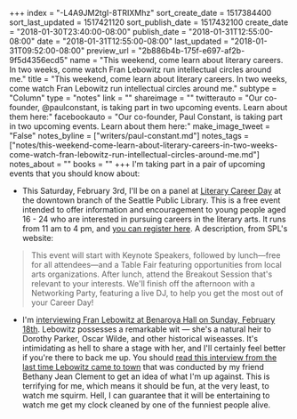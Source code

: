+++
index = "-L4A9JM2tgI-8TRIXMhz"
sort_create_date = 1517384400
sort_last_updated = 1517421120
sort_publish_date = 1517432100
create_date = "2018-01-30T23:40:00-08:00"
publish_date = "2018-01-31T12:55:00-08:00"
date = "2018-01-31T12:55:00-08:00"
last_updated = "2018-01-31T09:52:00-08:00"
preview_url = "2b886b4b-175f-e697-af2b-9f5d4356ecd5"
name = "This weekend, come learn about literary careers. In two weeks, come watch Fran Lebowitz run intellectual circles around me."
title = "This weekend, come learn about literary careers. In two weeks, come watch Fran Lebowitz run intellectual circles around me."
subtype = "Column"
type = "notes"
link = ""
shareimage = ""
twitterauto = "Our co-founder, @paulconstant, is taking part in two upcoming events. Learn about them here:"
facebookauto = "Our co-founder, Paul Constant, is taking part in two upcoming events. Learn about them here:"
make_image_tweet = "False"
notes_byline = ["writers/paul-constant.md"]
notes_tags = ["notes/this-weekend-come-learn-about-literary-careers-in-two-weeks-come-watch-fran-lebowitz-run-intellectual-circles-around-me.md"]
notes_about = ""
books = ""
+++
I'm taking part in a pair of upcoming events that you should know about:

* This Saturday, February 3rd, I'll be on a panel at [Literary Career Day](http://www.spl.org/calendar-of-events?trumbaEmbed=view%3Devent%26eventid%3D126388054) at the downtown branch of the Seattle Public Library. This is a free event intended to offer information and encouragement to young people aged 16 - 24 who are interested in pursuing careers in the literary arts. It runs from 11 am to 4 pm, and [you can register here](https://onereel.org/literarycareerday). A description, from SPL's website:

<blockquote>This event will start with Keynote Speakers, followed by lunch—free for all attendees—and a Table Fair featuring opportunities from local arts organizations. After lunch, attend the Breakout Session that's relevant to your interests. We'll finish off the afternoon with a Networking Party, featuring a live DJ, to help you get the most out of your Career Day!</blockquote>

* I'm [interviewing Fran Lebowitz at Benaroya Hall on Sunday, February 18th](https://www.seattlesymphony.org/concerttickets/calendar/2017-2018/live-at-bh/benaroyahall/fran-lebowitz). Lebowitz possesses a remarkable wit — she's a natural heir to Dorothy Parker, Oscar Wilde, and other historical wiseasses. It's intimidating as hell to share a stage with her, and I'll certainly feel better if you're there to back me up. You should [read this interview from the last time Lebowitz came to town](https://www.thestranger.com/seattle/she-is-not-amused/Content?oid=12813434) that was conducted by my friend Bethany Jean Clement to get an idea of what I'm up against. This is terrifying for me, which means it should be fun, at the very least, to watch me squirm. Hell, I can guarantee that it will be entertaining to watch me get my clock cleaned by one of the funniest people alive.